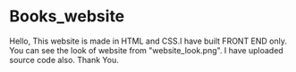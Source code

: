 # Books_website
Hello,
This website is made in HTML and CSS.I have built FRONT END only.
You can see the look of website from "website_look.png".
I have uploaded source code also.
Thank You.
